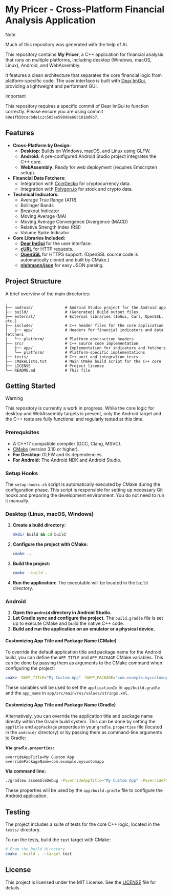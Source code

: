 # My Pricer - Cross-Platform Financial Analysis Application

> [!NOTE]
> Much of this repository was generated with the help of AI.

This repository contains **My Pricer**, a C++ application for financial analysis that runs on multiple platforms, including desktop (Windows, macOS, Linux), Android, and WebAssembly.

It features a clean architecture that separates the core financial logic from platform-specific code. The user interface is built with [Dear ImGui](https://github.com/ocornut/imgui), providing a lightweight and performant GUI.

> [!IMPORTANT]
> This repository requires a specific commit of Dear ImGui to function correctly. Please ensure you are using commit `69e1fb50cacbde1c2c585ae59898e68c1818d9b7`.

## Features

*   **Cross-Platform by Design:**
    *   **Desktop:** Builds on Windows, macOS, and Linux using GLFW.
    *   **Android:** A pre-configured Android Studio project integrates the C++ core.
    *   **WebAssembly:** Ready for web deployment (requires Emscripten setup).
*   **Financial Data Fetchers:**
    *   Integration with [CoinGecko](https://www.coingecko.com/) for cryptocurrency data.
    *   Integration with [Polygon.io](https://polygon.io/) for stock and crypto data.
*   **Technical Indicators:**
    *   Average True Range (ATR)
    *   Bollinger Bands
    *   Breakout Indicator
    *   Moving Average (MA)
    *   Moving Average Convergence Divergence (MACD)
    *   Relative Strength Index (RSI)
    *   Volume Spike Indicator
*   **Core Libraries Included:**
    *   [**Dear ImGui**](https://github.com/ocornut/imgui) for the user interface.
    *   [**cURL**](https://curl.se/) for HTTP requests.
    *   [**OpenSSL**](https://www.openssl.org/) for HTTPS support. (OpenSSL source code is automatically cloned and built by CMake.)
    *   [**nlohmann/json**](https://github.com/nlohmann/json) for easy JSON parsing.

## Project Structure

A brief overview of the main directories:

```
.
├── android/              # Android Studio project for the Android app
├── build/                # (Generated) Build output files
├── external/             # External libraries (ImGui, Curl, OpenSSL, etc.)
├── include/              # C++ header files for the core application
│   ├── app/              # Headers for financial indicators and data fetchers
│   └── platform/         # Platform abstraction headers
├── src/                  # C++ source code implementation
│   ├── app/              # Implementation for indicators and fetchers
│   └── platform/         # Platform-specific implementations
├── tests/                # C++ unit and integration tests
├── CMakeLists.txt        # Main CMake build script for the C++ core
├── LICENSE               # Project license
└── README.md             # This file
```

## Getting Started

> [!WARNING]
> This repository is currently a work in progress. While the core logic for desktop and WebAssembly targets is present, only the Android target and the C++ tests are fully functional and regularly tested at this time.

### Prerequisites

*   A C++17 compatible compiler (GCC, Clang, MSVC).
*   [CMake](https.cmake.org/) (version 3.10 or higher).
*   **For Desktop:** GLFW and its dependencies.
*   **For Android:** The Android NDK and Android Studio.

### Setup Hooks

The `setup-hooks.sh` script is automatically executed by CMake during the configuration phase. This script is responsible for setting up necessary Git hooks and preparing the development environment. You do not need to run it manually.

### Desktop (Linux, macOS, Windows)

1.  **Create a build directory:**
    ```bash
    mkdir build && cd build
    ```

2.  **Configure the project with CMake:**
    ```bash
    cmake ..
    ```

3.  **Build the project:**
    ```bash
    cmake --build .
    ```

4.  **Run the application:**
    The executable will be located in the `build` directory.

### Android

1.  **Open the `android` directory in Android Studio.**
2.  **Let Gradle sync and configure the project.** The `build.gradle` file is set up to execute CMake and build the native C++ code.
3.  **Build and run the application on an emulator or a physical device.**

#### Customizing App Title and Package Name (CMake)

To override the default application title and package name for the Android build, you can define the `APP_TITLE` and `APP_PACKAGE` CMake variables. This can be done by passing them as arguments to the CMake command when configuring the project:

```bash
cmake -DAPP_TITLE="My Custom App" -DAPP_PACKAGE="com.example.mycustomapp" ..
```

These variables will be used to set the `applicationId` in `app/build.gradle` and the `app_name` in `app/src/main/res/values/strings.xml`.

#### Customizing App Title and Package Name (Gradle)

Alternatively, you can override the application title and package name directly within the Gradle build system. This can be done by setting the `appTitle` and `appPackage` properties in your `gradle.properties` file (located in the `android/` directory) or by passing them as command-line arguments to Gradle:

**Via `gradle.properties`:**
```properties
overrideAppTitle=My Custom App
overridePackageName=com.example.mycustomapp
```

**Via command line:**
```bash
./gradlew assembleDebug -PoverrideAppTitle="My Custom App" -PoverridePackageName="com.example.mycustomapp"
```

These properties will be used by the `app/build.gradle` file to configure the Android application.

## Testing

The project includes a suite of tests for the core C++ logic, located in the `tests/` directory.

To run the tests, build the `test` target with CMake:

```bash
# From the build directory
cmake --build . --target test
```

## License

This project is licensed under the MIT License. See the [LICENSE](LICENSE) file for details.